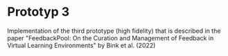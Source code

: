 # Prototyp 3

Implementation of the third prototype (high fidelity) that is described in the paper "FeedbackPool: On the Curation and Management of Feedback in Virtual Learning Environments" by Bink et al. (2022)